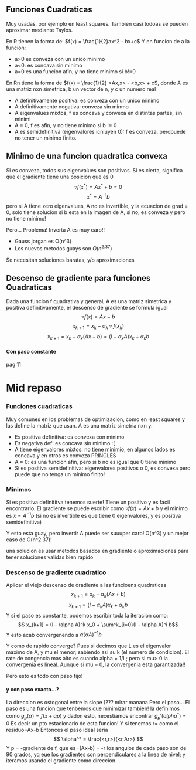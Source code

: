 ## Funciones Cuadraticas
Muy usadas, por ejemplo en least squares.
Tambien casi todoas se pueden aproximar mediante Taylos.

En R tienen la forma de: $f(x) = \frac{1}{2}ax^2 - bx+c$ 
Y en funcion de a la funcion:
- a>0 es conveza con un unico minimo
- a<0: es concava sin minimo
- a=0 es una funcion afin, y no tiene minimo si b!=0

En Rn tiene la forma de  $f(x) = \frac{1}{2} <Ax,x> - <b,x> + c$, donde A es una matriz nxn simetrica, b un vector de n, y c un numero real
- A definitivamente positiva: es conveza con un unico minimo
- A definitivamente negativa: conveza sin minmo
- A eigenvalues mixtos, f es concava y convexa en distintas partes, sin minimi
- A = 0, f es afin, y no tiene minimo si b != 0
- A es semidefinitiva (eigenvalores icnluyen 0): f es conveza, peropuede no tener un minimo finito.

## Minimo de una funcion quadratica convexa
Si es conveza, todos sus eigenvalues son positivos.
Si es cierta, significa que el gradiente tiene una posicion que es 0
$$ \triangledown f(x^*) = Ax^*+b = 0 $$
$$ x^* = A^{-1} b $$
pero si A  tiene zero eigenvalues, A no es invertible, y la ecuacion de grad = 0, solo tiene solucion si b esta en la imagen de A, si no, es conveza y pero no tiene minimo!

Pero... Problema! Inverta A es muy caro!!
- Gauss jorgan es O(n^3)
- Los nuevos metodos guays son $O(n^{2.37})$ 

Se necesitan soluciones baratas, y/o aproximaciones

## Descenso de gradiente para funciones Quadraticas
Dada una funcion f quadrativa y general, A es una matriz simetrica y positiva definitivamente, el descenso de gradiente se formula igual
$$ \triangledown f(x) = Ax-b $$
$$x_{k+1} = x_k - \alpha_k \triangledown f(x_k)$$
$$ x_{k+1} = x_k - \alpha_k (Ax-b) = (I-\alpha_k A)x_k + \alpha_k b $$
#### Con paso constante
pag 11


# Mid repaso
### Funciones cuadraticas
Muy comunes en los problemas de optimizacion, como en least squares y las define la matriz que usan.
A es una matriz simetria nxn y:
- Es positiva definitiva: es convexa con minimo
- Es negativa def: es concava sin minimo :(
- A tiene eigenvalores mixtos: no tiene minimio, en algunos lados es concava y en otros es conveza PRINGLES
- A = 0: es una funcion afin, pero si b no es igual que 0 tiene minimo
- Si es positiva semidefinitiva: eigenvalores positivos o 0, es convexa pero puede que no tenga un minimo finito!

### Minimos
Si es positiva definititva tenemos suerte! Tiene un positivo y es facil encontrarlo.
El gradiente se puede escribir como $\triangledown f(x) = Ax+b$ y el minimo es $x=A^{-1}b$
(si no es invertible es que tiene 0 eigenvalores, y  es positiva semidefinitiva)

Y esto esta guay, pero invertir A puede ser suuuper caro! O(n^3) y un mejor caso de O(n^2.37)!

una solucion es usar metodos basados en gradiente o aproximaciones para tener soluciones validas bien rapido

### Descenso de gradiente cuadratico
Aplicar el viejo descenso de dradiente a las funcioens quadraticas
$$ x_{k+1} = x_k - \alpha_k (Ax+b)$$
$$ x_{k+1} = (I - \alpha_kA)x_k + \alpha_k b$$
Y si el paso es constante, podemos escribir toda la iteracion como:
$$ x_{k+1} = (I - \alpha A)^k x_0 + \sum^k_{i=0}(I - \alpha A)^i b$$
Y esto acab convergenendo a $\alpha (\alpha A)^{-1}b$

Y como de rapido converge? Pues si decimos que L es el eigenvalor maximo de A, y mu el menor; sabiendo asi su k (el numero de condicion).
El rate de congencia mas alto es cuando alpha = 1/L; pero si mu> 0 la convergenia es lineal.
Aunque si mu = 0, la convergenia esta garantizada!!

Pero esto es todo con paso fijo!

#### y con paso exacto...?
La direccion es ostogonal entre la slope )??? mirar manana
Pero el paso... El paso es una funcion que tenbemos que minimizar tambien! la definimos como $g_p(\alpha) = f(x+\alpha p)$ y dadon esto, necestiamos encontrar $g_p'(alpha^*) = 0$
Es decir un pto estacionario de esta funcion! Y si tenemos r= como el residuo=Ax-b
Entonces el paso ideal seria $$ \alpha^* = \frac{<r,r>}{<r,Ar>} $$
Y p = -gradiente de f, que es -(Ax-b) = -r
los angulos de cada paso son de 90 grados, yq eue los gradientes son perpendiculares a la linea de nivel; y iteramos usando el gradiente como direccion.